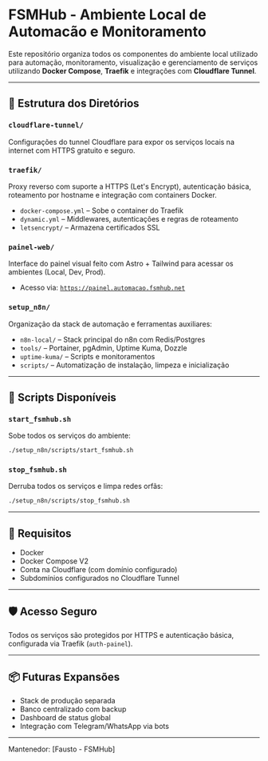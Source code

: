 # FSMHub - Ambiente Local de Automacão e Monitoramento

Este repositório organiza todos os componentes do ambiente local utilizado para automação, monitoramento, visualização e gerenciamento de serviços utilizando **Docker Compose**, **Traefik** e integrações com **Cloudflare Tunnel**.

---

## 🔧 Estrutura dos Diretórios

### `cloudflare-tunnel/`
Configurações do tunnel Cloudflare para expor os serviços locais na internet com HTTPS gratuito e seguro.

### `traefik/`
Proxy reverso com suporte a HTTPS (Let's Encrypt), autenticação básica, roteamento por hostname e integração com containers Docker.

- `docker-compose.yml` – Sobe o container do Traefik
- `dynamic.yml` – Middlewares, autenticações e regras de roteamento
- `letsencrypt/` – Armazena certificados SSL

### `painel-web/`
Interface do painel visual feito com Astro + Tailwind para acessar os ambientes (Local, Dev, Prod).

- Acesso via: [`https://painel.automacao.fsmhub.net`](https://painel.automacao.fsmhub.net)

### `setup_n8n/`
Organização da stack de automação e ferramentas auxiliares:

- `n8n-local/` – Stack principal do n8n com Redis/Postgres
- `tools/` – Portainer, pgAdmin, Uptime Kuma, Dozzle
- `uptime-kuma/` – Scripts e monitoramentos
- `scripts/` – Automatização de instalação, limpeza e inicialização

---

## 🚀 Scripts Disponíveis

### `start_fsmhub.sh`
Sobe todos os serviços do ambiente:
```bash
./setup_n8n/scripts/start_fsmhub.sh
```

### `stop_fsmhub.sh`
Derruba todos os serviços e limpa redes orfãs:
```bash
./setup_n8n/scripts/stop_fsmhub.sh
```

---

## 🧱 Requisitos
- Docker
- Docker Compose V2
- Conta na Cloudflare (com domínio configurado)
- Subdomínios configurados no Cloudflare Tunnel

---

## 🛡 Acesso Seguro
Todos os serviços são protegidos por HTTPS e autenticação básica, configurada via Traefik (`auth-painel`).

---

## 📦 Futuras Expansões
- Stack de produção separada
- Banco centralizado com backup
- Dashboard de status global
- Integração com Telegram/WhatsApp via bots

---

Mantenedor: [Fausto - FSMHub]

